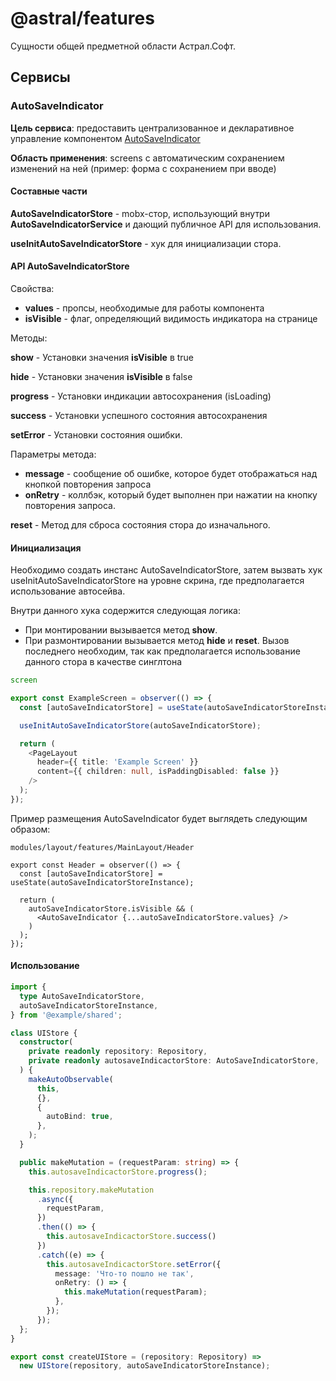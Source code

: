# @astral/features

Сущности общей предметной области Астрал.Софт.

## Сервисы

### AutoSaveIndicator
**Цель сервиса**: предоставить централизованное и декларативное управление компонентом [AutoSaveIndicator](https://main--61baeff6f06230003a88ef8a.chromatic.com/?path=/docs/components-autosaveindicator--docs)

**Область применения**: screens с автоматическим сохранением изменений на ней
(пример:  форма с сохранением при вводе)

#### Составные части
**AutoSaveIndicatorStore** - mobx-стор, использующий внутри **AutoSaveIndicatorService** и дающий публичное API
для использования.

**useInitAutoSaveIndicatorStore** - хук для инициализации стора.

#### API AutoSaveIndicatorStore
Свойства:

- **values** - пропсы, необходимые для работы компонента
- **isVisible** - флаг, определяющий видимость индикатора на странице

Методы:

**show** - Установки значения **isVisible** в true

**hide** - Установки значения **isVisible** в false 

**progress** - Установки индикации автосохранения (isLoading)

**success** - Установки успешного состояния автосохранения

**setError** - Установки состояния ошибки. 

Параметры метода: 
- **message** - сообщение об ошибке, которое будет отображаться над кнопкой повторения запроса
- **onRetry** - коллбэк, который будет выполнен при нажатии на кнопку повторения запроса.

**reset** - Метод для сброса состояния стора до изначального.
 
#### Инициализация

Необходимо создать инстанс AutoSaveIndicatorStore, затем вызвать хук useInitAutoSaveIndicatorStore на уровне скрина, где
предполагается использование автосейва. 

Внутри данного хука содержится следующая логика:
- При монтировании вызывается метод **show**.
- При размонтировании вызывается метод **hide** и **reset**. Вызов последнего необходим, так как предполагается использование
  данного стора в качестве синглтона

``` ts
screen

export const ExampleScreen = observer(() => {
  const [autoSaveIndicatorStore] = useState(autoSaveIndicatorStoreInstance);

  useInitAutoSaveIndicatorStore(autoSaveIndicatorStore);

  return (
    <PageLayout
      header={{ title: 'Example Screen' }}
      content={{ children: null, isPaddingDisabled: false }}
    />
  );
});
```

Пример размещения AutoSaveIndicator будет выглядеть следующим образом:

``` tsx
modules/layout/features/MainLayout/Header

export const Header = observer(() => {
  const [autoSaveIndicatorStore] = useState(autoSaveIndicatorStoreInstance);

  return (
    autoSaveIndicatorStore.isVisible && (
      <AutoSaveIndicator {...autoSaveIndicatorStore.values} />
    )
  );
});
```

#### Использование

``` ts
import {
  type AutoSaveIndicatorStore,
  autoSaveIndicatorStoreInstance,
} from '@example/shared';

class UIStore {
  constructor(
    private readonly repository: Repository,
    private readonly autosaveIndicactorStore: AutoSaveIndicatorStore,
  ) {
    makeAutoObservable(
      this,
      {},
      {
        autoBind: true,
      },
    );
  }

  public makeMutation = (requestParam: string) => {
    this.autosaveIndicactorStore.progress();

    this.repository.makeMutation
      .async({
        requestParam,
      })
      .then(() => {
        this.autosaveIndicactorStore.success()
      })
      .catch((e) => {
        this.autosaveIndicactorStore.setError({
          message: 'Что-то пошло не так',
          onRetry: () => {
            this.makeMutation(requestParam);
          },
        });
      });
  };
}

export const createUIStore = (repository: Repository) =>
  new UIStore(repository, autoSaveIndicatorStoreInstance);

```
